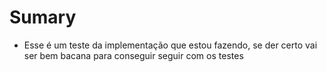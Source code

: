 # Sumary

- Esse é um teste da implementação que estou fazendo, se der certo vai ser bem bacana para conseguir seguir com os testes